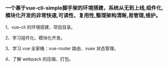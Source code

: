 <h3>
一个基于vue-cli-simple脚手架的环境搭建，系统从无到上线,组件化,模块化开发的非常快速,可读性、复用性,整理架构清晰,易管理,维护。
</h3>
<div>
<p>1、vue-cli 的环境搭建，项目目录。</p>
<p>2、学习组件化、模块化开发。</p>
<p>3、学习 vue 全家桶：vue-router 路由、vuex 状态管理。</p>
<p>4、了解 webpack 的压缩、打包。</p>
<div>